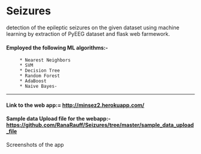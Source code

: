 # Seizures
detection of the epileptic seizures on the given dataset using machine learning by extraction of PyEEG dataset and flask web farmework.<br>

#### Employed the following ML algorithms:-
         * Nearest Neighbors 
         * SVM
         * Decision Tree
         * Random Forest
         * AdaBoost
         * Naive Bayes-

---

#### Link to the web app:= http://minsez2.herokuapp.com/<br>

#### Sample data Upload file for the webapp:- https://github.com/RanaRauff/Seizures/tree/master/sample_data_upload_file <br>

Screenshots of the app

